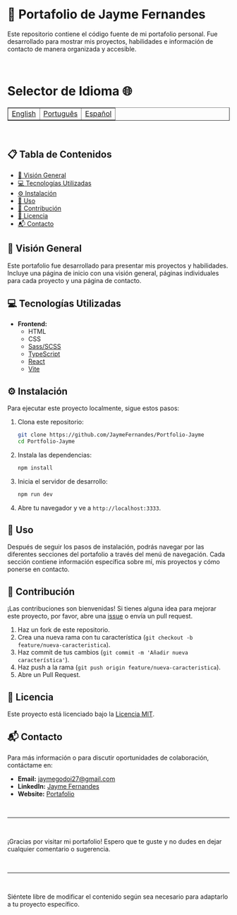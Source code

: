 # 🌟 Portafolio de Jayme Fernandes

Este repositorio contiene el código fuente de mi portafolio personal. Fue desarrollado para mostrar mis proyectos, habilidades e información de contacto de manera organizada y accesible.

<br>

# Selector de Idioma 🌐

<table border=1>
  <tr>
    <td><a href="https://github.com/JaymeFernandes/Portfolio-Jayme/blob/main/README.md">English</a></td>
    <td><a href="https://github.com/JaymeFernandes/Portfolio-Jayme/blob/main/README_pt.md">Português</a></td>
    <td><a href="https://github.com/JaymeFernandes/Portfolio-Jayme/blob/main/README_es.md">Español</a></td>
  </tr>
</table>

<br/>

## 📋 Tabla de Contenidos

- [📖 Visión General](#visión-general)
- [💻 Tecnologías Utilizadas](#tecnologías-utilizadas)
- [⚙️ Instalación](#instalación)
- [🚀 Uso](#uso)
- [🤝 Contribución](#contribución)
- [📜 Licencia](#licencia)
- [📬 Contacto](#contacto)

## 📖 Visión General

Este portafolio fue desarrollado para presentar mis proyectos y habilidades. Incluye una página de inicio con una visión general, páginas individuales para cada proyecto y una página de contacto.

## 💻 Tecnologías Utilizadas

- **Frontend:**
  - HTML
  - CSS
  - [Sass/SCSS](https://sass-lang.com/)
  - [TypeScript](https://www.typescriptlang.org/)
  - [React](https://reactjs.org/)
  - [Vite](https://vitejs.dev/)

## ⚙️ Instalación

Para ejecutar este proyecto localmente, sigue estos pasos:

1. Clona este repositorio:
    ```bash
    git clone https://github.com/JaymeFernandes/Portfolio-Jayme
    cd Portfolio-Jayme
    ```

2. Instala las dependencias:
    ```bash
    npm install
    ```

3. Inicia el servidor de desarrollo:
    ```bash
    npm run dev
    ```

4. Abre tu navegador y ve a `http://localhost:3333`.

## 🚀 Uso

Después de seguir los pasos de instalación, podrás navegar por las diferentes secciones del portafolio a través del menú de navegación. Cada sección contiene información específica sobre mí, mis proyectos y cómo ponerse en contacto.

## 🤝 Contribución

¡Las contribuciones son bienvenidas! Si tienes alguna idea para mejorar este proyecto, por favor, abre una [issue](https://github.com/JaymeFernandes/Portfolio-Jayme/issues) o envía un pull request.

1. Haz un fork de este repositorio.
2. Crea una nueva rama con tu característica (`git checkout -b feature/nueva-caracteristica`).
3. Haz commit de tus cambios (`git commit -m 'Añadir nueva característica'`).
4. Haz push a la rama (`git push origin feature/nueva-caracteristica`).
5. Abre un Pull Request.

## 📜 Licencia

Este proyecto está licenciado bajo la [Licencia MIT](LICENSE).

## 📬 Contacto

Para más información o para discutir oportunidades de colaboración, contáctame en:

- **Email:** [jaymegodoi27@gmail.com](mailto:jaymegodoi27@gmail.com)
- **LinkedIn:** [Jayme Fernandes](https://www.linkedin.com/in/jayme-fernandes/)
- **Website:** [Portafolio](https://www.seusite.com)

<br/>

---

<br/>

¡Gracias por visitar mi portafolio! Espero que te guste y no dudes en dejar cualquier comentario o sugerencia.

<br/>

---

<br/>

Siéntete libre de modificar el contenido según sea necesario para adaptarlo a tu proyecto específico.